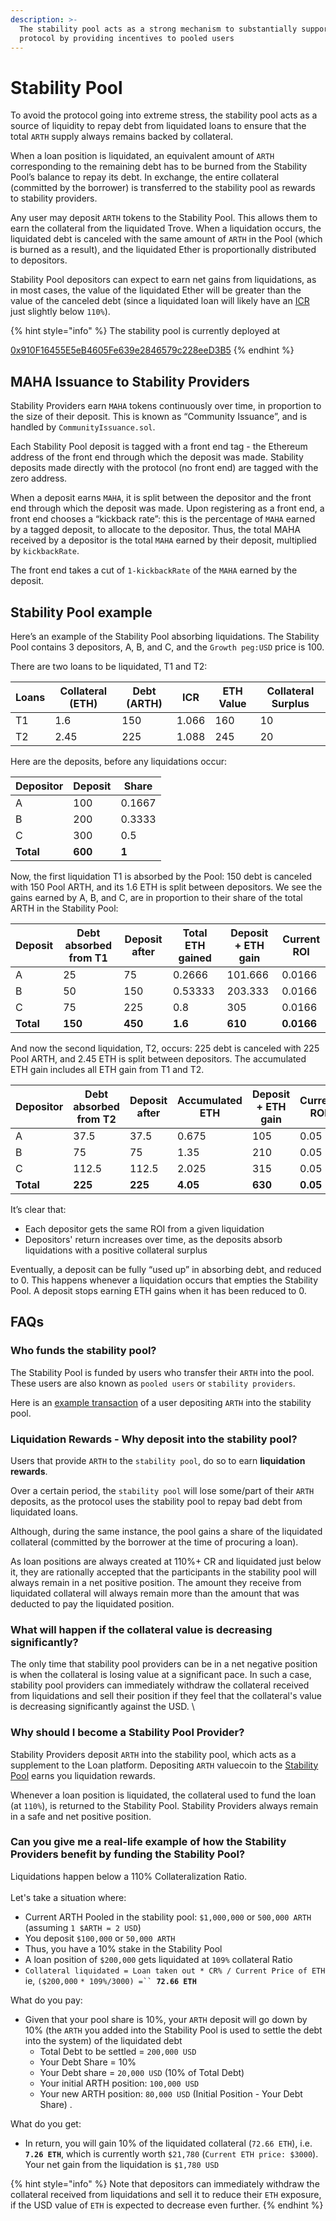 ```yaml
---
description: >-
  The stability pool acts as a strong mechanism to substantially support the
  protocol by providing incentives to pooled users
---
```


# Stability Pool

To avoid the protocol going into extreme stress, the stability pool acts as a source of liquidity to repay debt from liquidated loans to ensure that the total `ARTH` supply always remains backed by collateral.&#x20;

When a loan position is liquidated, an equivalent amount of `ARTH` corresponding to the remaining debt has to be burned from the Stability Pool’s balance to repay its debt. In exchange, the entire collateral (committed by the borrower) is transferred to the stability pool as rewards to stability providers.

Any user may deposit `ARTH` tokens to the Stability Pool. This allows them to earn the collateral from the liquidated Trove. When a liquidation occurs, the liquidated debt is canceled with the same amount of `ARTH` in the Pool (which is burned as a result), and the liquidated Ether is proportionally distributed to depositors.

Stability Pool depositors can expect to earn net gains from liquidations, as in most cases, the value of the liquidated Ether will be greater than the value of the canceled debt (since a liquidated loan will likely have an [ICR](borrowing-arth.md#individual-collateralization-ratio-icr) just slightly below `110%`).

{% hint style="info" %}
The stability pool is currently deployed at&#x20;

[0x910F16455E5eB4605Fe639e2846579c228eeD3B5](https://etherscan.io/address/0x67002ECB9934312DF2aE28fE522C72c775e952BE#code)
{% endhint %}

## MAHA Issuance to Stability Providers

Stability Providers earn `MAHA` tokens continuously over time, in proportion to the size of their deposit. This is known as “Community Issuance”, and is handled by `CommunityIssuance.sol`.

Each Stability Pool deposit is tagged with a front end tag - the Ethereum address of the front end through which the deposit was made. Stability deposits made directly with the protocol (no front end) are tagged with the zero address.

When a deposit earns `MAHA`, it is split between the depositor and the front end through which the deposit was made. Upon registering as a front end, a front end chooses a “kickback rate”: this is the percentage of `MAHA` earned by a tagged deposit, to allocate to the depositor. Thus, the total MAHA received by a depositor is the total `MAHA` earned by their deposit, multiplied by `kickbackRate`.&#x20;

The front end takes a cut of `1-kickbackRate` of the `MAHA` earned by the deposit.

## Stability Pool example

Here’s an example of the Stability Pool absorbing liquidations. The Stability Pool contains 3 depositors, A, B, and C, and the `Growth peg:USD` price is 100.

There are two loans to be liquidated, T1 and T2:

| Loans | Collateral (ETH) | Debt (ARTH) | ICR   | ETH Value | Collateral Surplus |
| ----- | ---------------- | ----------- | ----- | --------- | ------------------ |
| T1    | 1.6              | 150         | 1.066 | 160       | 10                 |
| T2    | 2.45             | 225         | 1.088 | 245       | 20                 |

Here are the deposits, before any liquidations occur:

| Depositor | Deposit | Share  |
| --------- | ------- | ------ |
| A         | 100     | 0.1667 |
| B         | 200     | 0.3333 |
| C         | 300     | 0.5    |
| **Total** | **600** | **1**  |

Now, the first liquidation T1 is absorbed by the Pool: 150 debt is canceled with 150 Pool ARTH, and its 1.6 ETH is split between depositors. We see the gains earned by A, B, and C, are in proportion to their share of the total ARTH in the Stability Pool:

| Deposit   | Debt absorbed from T1 | Deposit after | Total ETH gained | Deposit + ETH gain | Current ROI |
| --------- | --------------------- | ------------- | ---------------- | ------------------ | ----------- |
| A         | 25                    | 75            | 0.2666           | 101.666            | 0.0166      |
| B         | 50                    | 150           | 0.53333          | 203.333            | 0.0166      |
| C         | 75                    | 225           | 0.8              | 305                | 0.0166      |
| **Total** | **150**               | **450**       | **1.6**          | **610**            | **0.0166**  |

And now the second liquidation, T2, occurs: 225 debt is canceled with 225 Pool ARTH, and 2.45 ETH is split between depositors. The accumulated ETH gain includes all ETH gain from T1 and T2.

| Depositor | Debt absorbed from T2 | Deposit after | Accumulated ETH | Deposit + ETH gain | Current ROI |
| --------- | --------------------- | ------------- | --------------- | ------------------ | ----------- |
| A         | 37.5                  | 37.5          | 0.675           | 105                | 0.05        |
| B         | 75                    | 75            | 1.35            | 210                | 0.05        |
| C         | 112.5                 | 112.5         | 2.025           | 315                | 0.05        |
| **Total** | **225**               | **225**       | **4.05**        | **630**            | **0.05**    |

It’s clear that:

* Each depositor gets the same ROI from a given liquidation
* Depositors' return increases over time, as the deposits absorb liquidations with a positive collateral surplus

Eventually, a deposit can be fully “used up” in absorbing debt, and reduced to 0. This happens whenever a liquidation occurs that empties the Stability Pool. A deposit stops earning ETH gains when it has been reduced to 0.

## FAQs

### Who funds the stability pool?

The Stability Pool is funded by users who transfer their `ARTH` into the pool. These users are also known as `pooled users` or `stability providers`.

Here is an [example transaction](https://etherscan.io/tx/0xd99cbd02c5d38d092d107bafea3d7be2101c8c0f56dc4161ea6cc8b425c8ae13) of a user depositing `ARTH` into the stability pool.

### Liquidation Rewards - Why deposit into the stability pool?

Users that provide `ARTH` to the `stability pool`, do so to earn **liquidation rewards**.

Over a certain period,  the `stability pool` will lose some/part of their `ARTH` deposits, as the protocol uses the stability pool to repay bad debt from liquidated loans.&#x20;

Although, during the same instance, the pool gains a share of the liquidated collateral (committed by the borrower at the time of procuring a loan).&#x20;

As loan positions are always created at 110%+ CR and liquidated just below it, they are rationally accepted that the participants in the stability pool will always remain in a net positive position. The amount they receive from liquidated collateral will always remain more than the amount that was deducted to pay the liquidated position.

### What will happen if the collateral value is decreasing significantly?

The only time that stability pool providers can be in a net negative position is when the collateral is losing value at a significant pace. In such a case, stability pool providers can immediately withdraw the collateral received from liquidations and sell their position if they feel that the collateral's value is decreasing significantly against the USD. \


### Why should I become a Stability Pool Provider?

Stability Providers deposit `ARTH` into the stability pool, which acts as a supplement to the Loan platform. Depositing `ARTH` valuecoin to the [Stability Pool](stability-pool.md) earns you liquidation rewards.

Whenever a loan position is liquidated, the collateral used to fund the loan (at `110%`), is returned to the Stability Pool. Stability Providers always remain in a safe and net positive position.&#x20;

### Can you give me a real-life example of how the Stability Providers benefit by funding the Stability Pool?

Liquidations happen below a 110% Collateralization Ratio.\
\
Let's take a situation where:&#x20;

* Current ARTH Pooled in the stability pool: `$1,000,000` or `500,000 ARTH` (assuming `1 $ARTH = 2 USD`)&#x20;
* You deposit `$100,000` or `50,000 ARTH`&#x20;
* Thus, you have a 10% stake in the Stability Pool
* A loan position of `$200,000` gets liquidated at `109%` collateral Ratio
* `Collateral liquidated = Loan taken out * CR% / Current Price of ETH` ie, `($200,000` `* 109%/3000) =`` `**`72.66 ETH`** &#x20;

What do you pay:

* Given that your pool share is 10%, your `ARTH` deposit will go down by 10% (the `ARTH` you added into the Stability Pool is used to settle the debt into the system) of the liquidated debt&#x20;
  * Total Debt to be settled = `200,000 USD`
  * Your Debt Share = 10%&#x20;
  * Your Debt share = `20,000 USD` (10% of Total Debt)
  * Your initial ARTH position: `100,000 USD`
  * Your new ARTH position: `80,000 USD` (Initial Position - Your Debt Share) .

What do you get:

* In return, you will gain 10% of the liquidated collateral (`72.66 ETH`), i.e. **`7.26 ETH`**, which is currently worth `$21,780` (`Current ETH price: $3000`). Your net gain from the liquidation is `$1,780 USD`&#x20;

{% hint style="info" %}
Note that depositors can immediately withdraw the collateral received from liquidations and sell it to reduce their `ETH` exposure, if the USD value of `ETH` is expected to decrease even further.&#x20;
{% endhint %}
